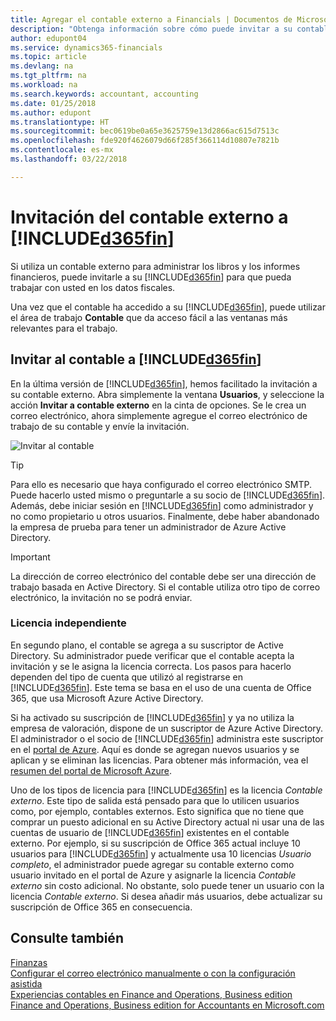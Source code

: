 ```yaml
---
title: Agregar el contable externo a Financials | Documentos de Microsoft
description: "Obtenga información sobre cómo puede invitar a su contable externo a Finance and Operations, Business edition."
author: edupont04
ms.service: dynamics365-financials
ms.topic: article
ms.devlang: na
ms.tgt_pltfrm: na
ms.workload: na
ms.search.keywords: accountant, accounting
ms.date: 01/25/2018
ms.author: edupont
ms.translationtype: HT
ms.sourcegitcommit: bec0619be0a65e3625759e13d2866ac615d7513c
ms.openlocfilehash: fde920f4626079d66f285f366114d10807e7821b
ms.contentlocale: es-mx
ms.lasthandoff: 03/22/2018

---
```

# <a name="inviting-your-external-accountant-to-your-included365finincludesd365finmdmd"></a>Invitación del contable externo a [!INCLUDE[d365fin](includes/d365fin_md.md)]
Si utiliza un contable externo para administrar los libros y los informes financieros, puede invitarle a su [!INCLUDE[d365fin](includes/d365fin_md.md)] para que pueda trabajar con usted en los datos fiscales.

Una vez que el contable ha accedido a su [!INCLUDE[d365fin](includes/d365fin_md.md)], puede utilizar el área de trabajo **Contable** que da acceso fácil a las ventanas más relevantes para el trabajo.  

## <a name="invite-your-accountant-to-your-included365finincludesd365finmdmd"></a>Invitar al contable a [!INCLUDE[d365fin](includes/d365fin_md.md)]
En la última versión de [!INCLUDE[d365fin](includes/d365fin_md.md)], hemos facilitado la invitación a su contable externo. Abra simplemente la ventana **Usuarios**, y seleccione la acción **Invitar a contable externo** en la cinta de opciones. Se le crea un correo electrónico, ahora simplemente agregue el correo electrónico de trabajo de su contable y envíe la invitación.  

![Invitar al contable](./media/finance-invite-accountant/invite-accountant.png)

> [!TIP]  
>  Para ello es necesario que haya configurado el correo electrónico SMTP. Puede hacerlo usted mismo o preguntarle a su socio de [!INCLUDE[d365fin](includes/d365fin_md.md)]. Además, debe iniciar sesión en [!INCLUDE[d365fin](includes/d365fin_md.md)] como administrador y no como propietario u otros usuarios. Finalmente, debe haber abandonado la empresa de prueba para tener un administrador de Azure Active Directory.  

> [!IMPORTANT]  
>  La dirección de correo electrónico del contable debe ser una dirección de trabajo basada en Active Directory. Si el contable utiliza otro tipo de correo electrónico, la invitación no se podrá enviar.  

### <a name="separate-license"></a>Licencia independiente
En segundo plano, el contable se agrega a su suscriptor de Active Directory. Su administrador puede verificar que el contable acepta la invitación y se le asigna la licencia correcta. Los pasos para hacerlo dependen del tipo de cuenta que utilizó al registrarse en [!INCLUDE[d365fin](includes/d365fin_md.md)]. Este tema se basa en el uso de una cuenta de Office 365, que usa Microsoft Azure Active Directory.  

Si ha activado su suscripción de [!INCLUDE[d365fin](includes/d365fin_md.md)] y ya no utiliza la empresa de valoración, dispone de un suscriptor de Azure Active Directory. El administrador o el socio de [!INCLUDE[d365fin](includes/d365fin_md.md)] administra este suscriptor en el [portal de Azure](https://portal.azure.com). Aquí es donde se agregan nuevos usuarios y se aplican y se eliminan las licencias. Para obtener más información, vea el [resumen del portal de Microsoft Azure](https://docs.microsoft.com/en-us/azure/azure-portal-overview).  

Uno de los tipos de licencia para [!INCLUDE[d365fin](includes/d365fin_md.md)] es la licencia *Contable externo*. Este tipo de salida está pensado para que lo utilicen usuarios como, por ejemplo, contables externos. Esto significa que no tiene que comprar un puesto adicional en su Active Directory actual ni usar una de las cuentas de usuario de [!INCLUDE[d365fin](includes/d365fin_md.md)] existentes en el contable externo. Por ejemplo, si su suscripción de Office 365 actual incluye 10 usuarios para [!INCLUDE[d365fin](includes/d365fin_md.md)] y actualmente usa 10 licencias *Usuario completo*, el administrador puede agregar su contable externo como usuario invitado en el portal de Azure y asignarle la licencia *Contable externo* sin costo adicional. No obstante, solo puede tener un usuario con la licencia *Contable externo*. Si desea añadir más usuarios, debe actualizar su suscripción de Office 365 en consecuencia.  

## <a name="see-also"></a>Consulte también
[Finanzas](finance.md)  
[Configurar el correo electrónico manualmente o con la configuración asistida](madeira-how-setup-email.md)  
[Experiencias contables en Finance and Operations, Business edition](finance-accounting.md)  
[Finance and Operations, Business edition for Accountants en Microsoft.com](https://www.microsoft.com/en-us/dynamics365/financial-insights-for-accountants)  

